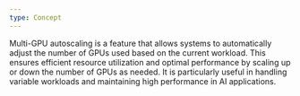 ```yaml
---
type: Concept
---
```


Multi-GPU autoscaling is a feature that allows systems to automatically adjust the number of GPUs used based on the current workload. This ensures efficient resource utilization and optimal performance by scaling up or down the number of GPUs as needed. It is particularly useful in handling variable workloads and maintaining high performance in AI applications.